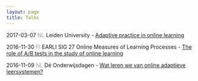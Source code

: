 ```yaml
---
layout: page
title: Talks
---
```


2017-03-07 <font color="#999999">NL</font> Leiden University - <a href="/assets/talks/2017_Lecture_HonoursLeiden/lecture.html">Adaptive practice in online learning</a>

2016-11-30 <font color="#999999">FI</font> EARLI SIG 27 Online Measures of Learning Processes - <a href="/assets/talks/2016_Talk_EARLISIG27/talk.html">The role of A/B tests in the study of online learning</a>

2016-11-09 <font color="#999999">NL</font> Dé Onderwijsdagen - <a href="/assets/talks/2016_Talk_Onderwijsdagen/talk.html">Wat leren we van online adaptieve leersystemen?</a>

<!---
https://techinonderwijs.wordpress.com/2016/11/11/wat-kunnen-we-leren-van-adaptieve-leersystemen/
-->
